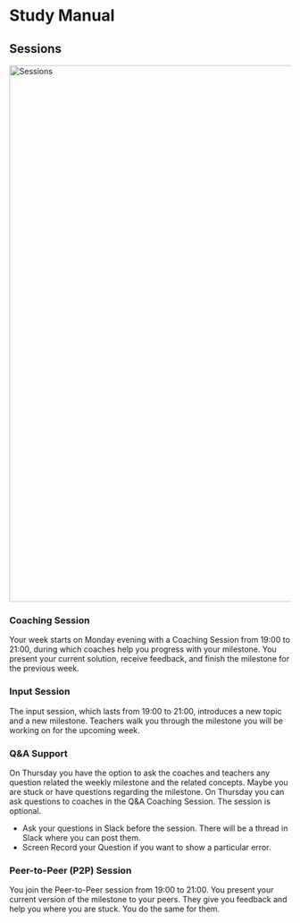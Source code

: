 # Study Manual

## Sessions
<img width="959" alt="Sessions" src="https://github.com/ReDI-School/fullstack_bootcamp/assets/51905839/bfae8e4d-4fe2-46c9-b415-e659822b1c09">

### Coaching Session
Your week starts on Monday evening with a Coaching Session from 19:00 to 21:00, during which coaches help you progress with your milestone. You present your current solution, receive feedback, and finish the milestone for the previous week. 

### Input Session
The input session, which lasts from 19:00 to 21:00, introduces a new topic and a new milestone. Teachers walk you through the milestone you will be working on for the upcoming week. 


### Q&A Support
On Thursday you have the option to ask the coaches and teachers any question related the weekly milestone and the related concepts. Maybe you are stuck or have questions regarding the milestone. On Thursday you can ask questions to coaches in the Q&A Coaching Session. The session is optional.
- Ask your questions in Slack before the session. There will be a thread in Slack where you can post them.
- Screen Record your Question if you want to show a particular error.

### Peer-to-Peer (P2P) Session
You join the Peer-to-Peer session from 19:00 to 21:00. You present your current version of the milestone to your peers. They give you feedback and help you where you are stuck. You do the same for them.
